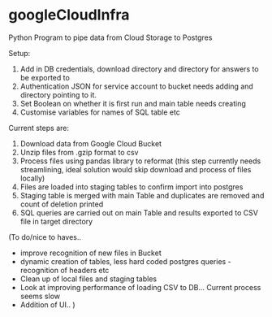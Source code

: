 # googleCloudInfra
Python Program to pipe data from Cloud Storage to Postgres

Setup:
1. Add in DB credentials, download directory and directory for answers to be exported to
2. Authentication JSON for service account to bucket needs adding and directory pointing to it.
3. Set Boolean on whether it is first run and main table needs creating
4. Customise variables for names of SQL table etc

Current steps are:

1. Download data from Google Cloud Bucket
2. Unzip files from .gzip format to csv
3. Process files using pandas library to reformat (this step currently needs streamlining, ideal solution would skip download and process of files locally)
4. Files are loaded into staging tables to confirm import into postgres
5. Staging table is merged with main Table and duplicates are removed and count of deletion printed
6. SQL queries are carried out on main Table and results exported to CSV file in target directory

(To do/nice to haves.. 
* improve recognition of new files in Bucket
* dynamic creation of tables, less hard coded postgres queries - recognition of headers etc
* Clean up of local files and staging tables
* Look at improving performance of loading CSV to DB... Current process seems slow
* Addition of UI.. )
